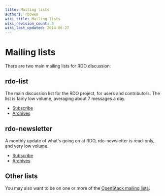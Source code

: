 ```yaml
---
title: Mailing lists
authors: rbowen
wiki_title: Mailing lists
wiki_revision_count: 3
wiki_last_updated: 2014-06-27
---
```


# Mailing lists

There are two main mailing lists for RDO discussion:

## rdo-list

The main discussion list for the RDO project, for users and contributors. The list is fairly low volume, averaging about 7 messages a day.

*   [Subscribe](http://www.redhat.com/mailman/listinfo/rdo-list)
*   [Archives](https://www.redhat.com/archives/rdo-list/)

## rdo-newsletter

A monthly update of what's going on at RDO, rdo-newsletter is read-only, and very low volume.

*   [Subscribe](http://www.redhat.com/mailman/listinfo/rdo-newsletter)
*   [Archives](https://www.redhat.com/archives/rdo-newsletter/)

## Other lists

You may also want to be on one or more of the [OpenStack mailing lists](https://wiki.openstack.org/wiki/Mailing_Lists).
